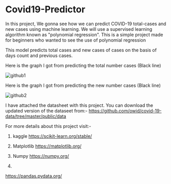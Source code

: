 # Covid19-Predictor
In this project, We gonna see how we can predict COVID-19 total-cases and new cases using machine learning. We will use a supervised learning algorithm known as "polynomial regression". This is a simple project made for beginners who wanted to see the use of polynomial regression

This model predicts total cases and new cases of cases on the basis of days count and previous cases.


Here is the graph I got from predicting the total number cases (Black line)

![github1](https://user-images.githubusercontent.com/63039981/117931222-8bbfef80-b31c-11eb-8733-1d9c3e4d4e21.png)

Here is the graph I got from predicting the new number cases (Black line)

![github2](https://user-images.githubusercontent.com/63039981/117931226-8cf11c80-b31c-11eb-9895-258475d098f4.png)


I have attached the datasheet with this project. You can download the updated version of the dataseet from:-
https://github.com/owid/covid-19-data/tree/master/public/data

For more details about this project visit:-
1) kaggle
https://scikit-learn.org/stable/

2) Matplotlib
https://matplotlib.org/

3) Numpy
https://numpy.org/

4)
https://pandas.pydata.org/
